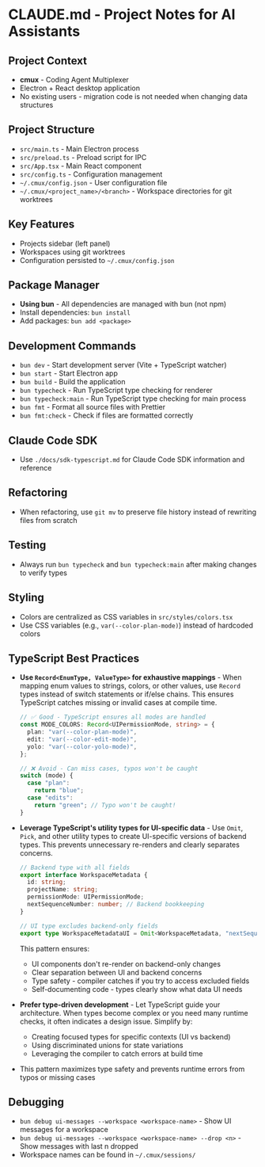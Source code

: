 # CLAUDE.md - Project Notes for AI Assistants

## Project Context

- **cmux** - Coding Agent Multiplexer
- Electron + React desktop application
- No existing users - migration code is not needed when changing data structures

## Project Structure

- `src/main.ts` - Main Electron process
- `src/preload.ts` - Preload script for IPC
- `src/App.tsx` - Main React component
- `src/config.ts` - Configuration management
- `~/.cmux/config.json` - User configuration file
- `~/.cmux/<project_name>/<branch>` - Workspace directories for git worktrees

## Key Features

- Projects sidebar (left panel)
- Workspaces using git worktrees
- Configuration persisted to `~/.cmux/config.json`

## Package Manager

- **Using bun** - All dependencies are managed with bun (not npm)
- Install dependencies: `bun install`
- Add packages: `bun add <package>`

## Development Commands

- `bun dev` - Start development server (Vite + TypeScript watcher)
- `bun start` - Start Electron app
- `bun build` - Build the application
- `bun typecheck` - Run TypeScript type checking for renderer
- `bun typecheck:main` - Run TypeScript type checking for main process
- `bun fmt` - Format all source files with Prettier
- `bun fmt:check` - Check if files are formatted correctly

## Claude Code SDK

- Use `./docs/sdk-typescript.md` for Claude Code SDK information and reference

## Refactoring

- When refactoring, use `git mv` to preserve file history instead of rewriting files from scratch

## Testing

- Always run `bun typecheck` and `bun typecheck:main` after making changes to verify types

## Styling

- Colors are centralized as CSS variables in `src/styles/colors.tsx`
- Use CSS variables (e.g., `var(--color-plan-mode)`) instead of hardcoded colors

## TypeScript Best Practices

- **Use `Record<EnumType, ValueType>` for exhaustive mappings** - When mapping enum values to strings, colors, or other values, use `Record` types instead of switch statements or if/else chains. This ensures TypeScript catches missing or invalid cases at compile time.

  ```typescript
  // ✅ Good - TypeScript ensures all modes are handled
  const MODE_COLORS: Record<UIPermissionMode, string> = {
    plan: "var(--color-plan-mode)",
    edit: "var(--color-edit-mode)",
    yolo: "var(--color-yolo-mode)",
  };

  // ❌ Avoid - Can miss cases, typos won't be caught
  switch (mode) {
    case "plan":
      return "blue";
    case "edits":
      return "green"; // Typo won't be caught!
  }
  ```

- **Leverage TypeScript's utility types for UI-specific data** - Use `Omit`, `Pick`, and other utility types to create UI-specific versions of backend types. This prevents unnecessary re-renders and clearly separates concerns.

  ```typescript
  // Backend type with all fields
  export interface WorkspaceMetadata {
    id: string;
    projectName: string;
    permissionMode: UIPermissionMode;
    nextSequenceNumber: number; // Backend bookkeeping
  }

  // UI type excludes backend-only fields
  export type WorkspaceMetadataUI = Omit<WorkspaceMetadata, "nextSequenceNumber">;
  ```

  This pattern ensures:
  - UI components don't re-render on backend-only changes
  - Clear separation between UI and backend concerns
  - Type safety - compiler catches if you try to access excluded fields
  - Self-documenting code - types clearly show what data UI needs

- **Prefer type-driven development** - Let TypeScript guide your architecture. When types become complex or you need many runtime checks, it often indicates a design issue. Simplify by:
  - Creating focused types for specific contexts (UI vs backend)
  - Using discriminated unions for state variations
  - Leveraging the compiler to catch errors at build time

- This pattern maximizes type safety and prevents runtime errors from typos or missing cases

## Debugging

- `bun debug ui-messages --workspace <workspace-name>` - Show UI messages for a workspace
- `bun debug ui-messages --workspace <workspace-name> --drop <n>` - Show messages with last n dropped
- Workspace names can be found in `~/.cmux/sessions/`

